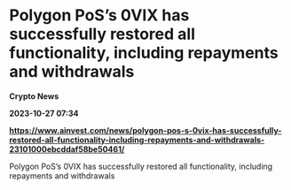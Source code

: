 # Polygon PoS’s 0VIX has successfully restored all functionality, including repayments and withdrawals
**Crypto News**

**2023-10-27 07:34**

**https://www.ainvest.com/news/polygon-pos-s-0vix-has-successfully-restored-all-functionality-including-repayments-and-withdrawals-23101000ebcddaf58be50461/**

Polygon PoS’s 0VIX has successfully restored all functionality, including repayments and withdrawals